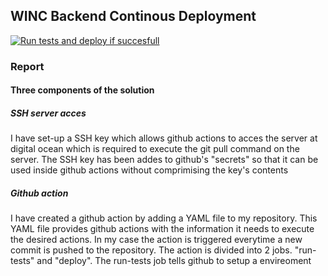 <h2>WINC Backend Continous Deployment</h2>

[![Run tests and deploy if succesfull](https://github.com/Mark-NB/winc-cd/actions/workflows/run-tests.yml/badge.svg)](https://github.com/Mark-NB/winc-cd/actions/workflows/run-tests.yml)

<h3>Report</h3>
<h4>Three components of the solution</h4>
<h5>SSH server acces</h5>
<p>I have set-up a SSH key which allows github actions to acces the server at digital ocean which is required to execute the git pull command on the server. The SSH key has been addes to github's "secrets" so that it can be used inside github actions without comprimising the key's contents</p>
<h5>Github action</h5>
<p>I have created a github action by adding a YAML file to my repository. This YAML file provides github actions with the information it needs to execute the desired actions. In my case the action is triggered everytime a new commit is pushed to the repository. The action is divided into 2 jobs. "run-tests" and "deploy". The run-tests job tells github to setup a envireoment </p>